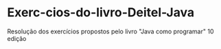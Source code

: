 # Exerc-cios-do-livro-Deitel-Java
Resolução dos exercícios propostos pelo livro "Java como programar" 10 edição 
